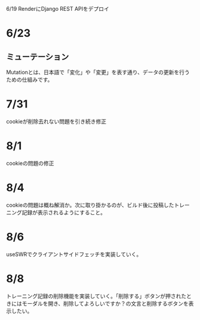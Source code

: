  6/19
RenderにDjango REST APIをデプロイ

# 6/23
## ミューテーション
Mutationとは、日本語で「変化」や「変更」を表す通り、データの更新を行うための仕組みです。

# 7/31
cookieが削除去れない問題を引き続き修正

# 8/1
cookieの問題の修正

# 8/4
cookieの問題は概ね解消か。次に取り掛かるのが、ビルド後に投稿したトレーニング記録が表示されるようにすること。

# 8/6
useSWRでクライアントサイドフェッチを実装していく。

# 8/8
トレーニング記録の削除機能を実装していく。「削除する」ボタンが押されたときにはモーダルを開き、削除してよろしいですか？の文言と削除するボタンを表示したい。
